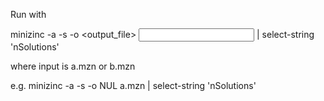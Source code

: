 Run with

minizinc -a -s -o <output_file> <input> | select-string 'nSolutions'

where input is a.mzn or b.mzn

e.g.
    minizinc -a -s -o NUL a.mzn | select-string 'nSolutions'
